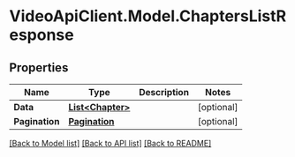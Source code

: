 # VideoApiClient.Model.ChaptersListResponse

## Properties

Name | Type | Description | Notes
------------ | ------------- | ------------- | -------------
**Data** | [**List&lt;Chapter&gt;**](Chapter.md) |  | [optional] 
**Pagination** | [**Pagination**](Pagination.md) |  | [optional] 

[[Back to Model list]](../README.md#documentation-for-models) [[Back to API list]](../README.md#documentation-for-api-endpoints) [[Back to README]](../README.md)

